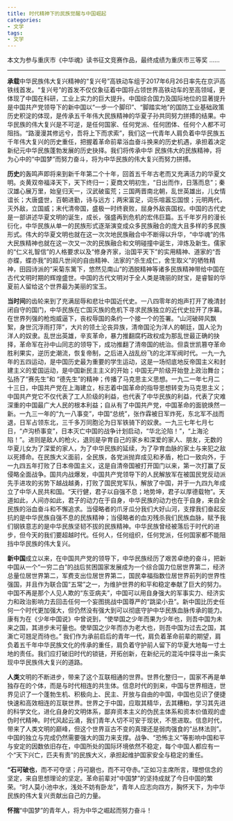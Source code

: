 ```yaml
---
title: 时代精神下的民族觉醒与中国崛起
categories:
- 文学
tags:
- 文学
---
```

本文为参与重庆市《中华魂》读书征文竞赛作品，最终成绩为重庆市三等奖 ……

------

**承载**中华民族伟大复兴精神的“复兴号”高铁动车组于2017年6月26日率先在京沪高铁线首发。“复兴号”的首发不仅仅象征着中国将占领世界高铁动车的至高领域，更体现了中国在科研，工业上实力的巨大提升。中国综合国力及国际地位的显著提升是中国共产党领导下的新中国以“一步一个脚印”、“脚踏实地”的国防工业基础政策历史积淀的体现，是传承五千年伟大民族精神的华夏子孙共同努力拼搏的结果。中华民族的伟大复兴是不可逆，是任何国家、任何党派、任何团体、任何个人都不可阻挡。“路漫漫其修远兮，吾将上下而求索”，我们这一代青年人肩负着中华民族五千年伟大复兴的历史重任，把握着革命前辈浴血奋斗换来的历史机遇，承担着决定新纪元中华民族蓬勃发展的历史抉择。我们将传承中华 民族伟大的民族精神，将为心中的“中国梦”而努力奋斗，将为中华民族的伟大复兴而努力拼搏。

**历史**的轰鸣声即将来到新千年第二个十年，回首五千年古老而又充满活力的华夏文明。炎黄双帝福泽天下，天下终归一；夏商文明初生，“日出而作，日落而息”；秦汉雄心展万里，始皇归天一，汉武破蛮荒；三国两晋南北朝，乱世英雄出，儿女情谊长；大唐盛世，百朝进勤，诗与远方；两宋富足，词乐喧嚣忘国恨；元明两代，灭外敌，立国威；末代清帝国，盛极一时终衰败，屈身外敌丧国权。中国的古代史是一部讲述华夏文明的诞生，成长，强盛再到危机的宏伟巨篇。五千年岁月的漫长衍化，中华民族从单一的民族形式逐渐演变成众多民族融合的庞大且多样的多民族形式。伟大的华夏文明也就在这一次次地民族融合中不断得以升华，“中华魂”的伟大民族精神也就在这一次又一次的民族融合和文明碰撞中诞生，淬炼及新生。儒家的“仁义礼智信”的人格要求以及“修身齐家，治国平天下”的实用精神、道家的“吾亦蝶，蝶亦我”的超凡世间的自由精神、法家的“杀生成仁，舍生取义”的牺牲精神，田园诗派的“采菊东篱下，悠然见南山”的洒脱精神等诸多民族精神带给中国在古代文明时期的辉煌盛世。中国的古代文明对于全人类是瑰丽的财宝，是睿智的华夏前人留给这个世界最为美丽的宝玉。

**当时间**的齿轮来到了充满屈辱和悲壮中国近代史。一八四零年的炮声打开了晚清封闭自守的国门，中华民族在亡国灭族的危机下寻求民族独立的近代史拉开了序幕。在世界列强的枪炮威逼下，丧权辱国的条约一个接一个的签署。“山河破碎风飘絮，身世沉浮雨打萍”，大片的领土沦丧异族，清帝国沦为洋人的朝廷，国人沦为洋人的奴隶。乱世出英雄，辛亥革命，暴力推翻腐朽政权成为那乱世最正确的抉择，革命军在孙中山同志的领导下，成功推翻了清帝国的统治。但袁世凯篡夺革命胜利果实，逆历史潮流，恢复帝制，之后进入战乱纷飞的北洋军阀时代。一九一九年的五四运动，是中国历史最为重要的学生运动，这是一场彻底地反帝国主义和封建主义的爱国运动，是中国新民主主义的开始；中国无产阶级开始登上政治舞台；弘扬了“赛先生”和 “德先生”的精神；传播了马克思主义思想。一九二一年七月二十三日，中国共产党在上海建立，标志着中国革命的指导思想转变为马克思主义；中国共产党它不仅代表了工人阶级的利益，也代表了中华民族的利益，代表了灾难深重的中国最广大人民的根本利益；自从有了中国共产党，中国革命的面貌焕然一新。一九三一年的“九一八事变”，中国“总统”，张作霖被日军炸死，东北军不战而退，日军占领东北，三千多万同胞沦为日军铁骑下的奴隶。一九三七年七月七日，“卢沟桥事变”，日本灭亡中国的战争计划启动，“华北沦陷！”，“上海沦陷！”。进则是敌人的枪火，退则是孕育自己的家乡和深爱的家人、朋友，无数的华夏儿女为了深爱的家人，为了中华民族的延续，为了孕育血脉的家土与来犯之敌以死搏命。在民族大义面前，全民族，各党派抛弃成见和矛盾，枪口一致向外，于一九四五年打败了日本帝国主义，这是自清帝国被打开国门以来，第一次打赢了反侵略全面战争。国共内战爆发，中国共产党领导下的人民解放军在被国民党反动派先手进攻的劣势下越战越勇，打败了国民党军队，解放了中国，并于一九四九年成立了中华人民共和国。“天行健，君子以自强不息；地势坤，君子以厚德载物”。天道如此，人间亦如此，君子的动力在于自身，中华民族的动力也在于自身，来自全民族的浴血奋斗和不懈追求。当侵略者的爪牙瓜分我们大好山河，支撑我们奋起反抗的是中华民族自强不息的民族精神；当侵略者的血刃残杀我们民族血脉，赋予我们钢铁意志的是中华民族坚韧不拔的民族精神。中华民族曾经被落后于时代的进步，但今天的我们要超越时代。任何人，任何组织，任何党派，任何国家都不能阻挡中华民族的伟大复兴。

**新中国**成立以来，在中国共产党的领导下，中华民族经历了艰苦卓绝的奋斗，把新中国从一个“一穷二白”的战后贫困国家发展成为一个综合国力位居世界第二，经济总量位居世界第二，军费支出位居世界第二，国民幸福指数位居世界前列的世界性强国，并且作为联合国“五常”之一，为维护世界的和平和稳定奉献了巨大的努力。中国不再是那个人见人欺的“东亚病夫”，中国可以用自身强大的军事实力、经济实力和政治影响力去回击任何一个妄图挑战中国尊严的“跳梁小丑”。新中国比历史任何一个时代更加强大，但仍然没有强大到可以彻底守护中华民族血脉传承的能力。康有为在《少年中国说》中曾说到，“使举国之少年而果为少年也，则吾中国为未来之国，其进步未可量也。使举国之少年而亦为老大也，则吾中国为过去之国，其澌亡可翘足而待也。” 我们作为承前启后的青年一代，肩负着革命前辈的期望，肩负着五千年中华民族文化的传承的重任，肩负着守护前人留下的华夏大地每一寸土地的责任。我们应打破旧时代的锁链，开拓创新，在新纪元的混沌中探寻出一条实现中华民族伟大复兴的道路。

**人类**文明的不断进步，带来了这个互联相通的世界。世界化整归一，国家不再是单独存在的个体，而是与时代相连的共生体。信息时代的到来，中国与世界相连，世界见识了一个蓬勃生机、积极向上、民主、开放与自由的中国，中国也见识了便捷快速和高效相连的互联世界。世界之于中国，应取其精华，去其糟粕，学习其先进的科学文化，进化自身的文明体系，鄙弃资本主义的伪民主体系和资本价值观的虚伪时代精神。时代风起云涌，我们青年人切不可安于现状，不思进取。信息时代，带来了人类文明的巅峰，但这个世界亘古不变的真理还是弱肉强食的“丛林法则”。中国的独立与完成仍然需要强大的国力来支撑。战争、“恐怖主义”等影响中国和平与安定的因数依旧存在，中国所处的国际环境依然不稳定，每个中国人都应有一个“天下兴亡，匹夫有责”的民族大义，承担起维护国家安全与稳定的重任。

**“石可破也**，而不可夺坚；丹可磨也，而不可夺赤。”正如习主席所言，理想信念的坚定，来自思想理论的坚定。革命前辈对“中国梦”的坚持成就了今日中国的繁荣。“时人莫小池中水，浅处不妨有卧龙”，青年人应志向四方，胸怀天下，为中华民族的伟大复兴贡献出自己的力量。

**怀揣**“中国梦”的青年人，将为中华之崛起而努力奋斗！
